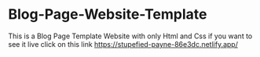 # Blog-Page-Website-Template
This is a Blog Page Template Website with only Html and Css if you want to see it live click on this link https://stupefied-payne-86e3dc.netlify.app/
